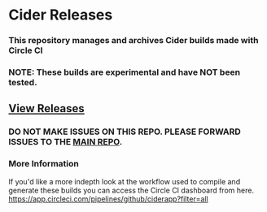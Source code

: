 # Cider Releases
### This repository manages and archives Cider builds made with Circle CI
### NOTE: These builds are experimental and have NOT been tested.
## [View Releases](https://github.com/ciderapp/cider-releases/releases)
### DO NOT MAKE ISSUES ON THIS REPO. PLEASE FORWARD ISSUES TO THE [MAIN REPO](https://github.com/ciderapp/Cider).

### More Information

If you'd like a more indepth look at the workflow used to compile and generate these builds you can access the Circle CI dashboard from here.
https://app.circleci.com/pipelines/github/ciderapp?filter=all
